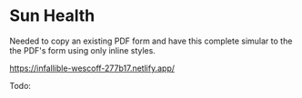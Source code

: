 # Sun Health 

Needed to copy an existing PDF form and have this complete simular to the the PDF's form using only inline styles. 



https://infallible-wescoff-277b17.netlify.app/

Todo:



